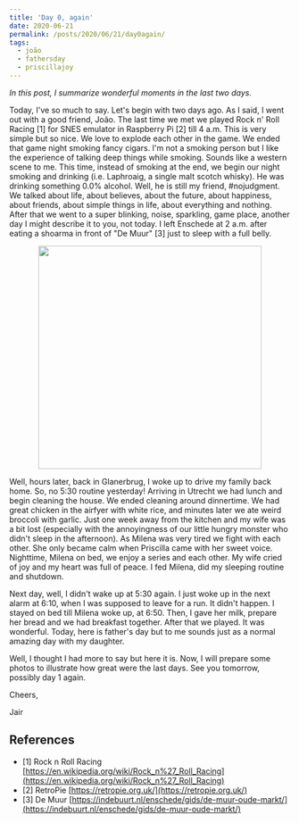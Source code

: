 ```yaml
---
title: 'Day 0, again'
date: 2020-06-21
permalink: /posts/2020/06/21/day0again/
tags:
  - joão
  - fathersday
  - priscillajoy
---
```

*In this post, I summarize wonderful moments in the last two days.*

Today, I've so much to say. Let's begin with two days ago. As I said, I went out with a good friend, João. The last time we met we played Rock n' Roll Racing [1] for SNES emulator in Raspberry Pi [2] till 4 a.m. This is very simple but so nice. We love to explode each other in the game. We ended that game night smoking fancy cigars. I'm not a smoking person but I like the experience of talking deep things while smoking. Sounds like a western scene to me. This time, instead of smoking at the end, we begin our night smoking and drinking (i.e. Laphroaig, a single malt scotch whisky). He was drinking something 0.0% alcohol. Well, he is still my friend, #nojudgment. We talked about life, about believes, about the future, about happiness, about friends, about simple things in life, about everything and nothing. After that we went to a super blinking, noise, sparkling, game place, another day I might describe it to you, not today. I left Enschede at 2 a.m. after eating a shoarma in front of "De Muur" [3] just to sleep with a full belly.

<div align='center'><img src="https://lh3.googleusercontent.com/pw/ACtC-3dlSfUfh-7FHWzhixf5KpMZgBY1PRjy66Nlj8BMuoKwc_87mh7dcUNiaKK6iDPlqwTK0m4uW31MWTFI8NLOxSAXErQr8-6KOqJ8o_egCUVkrmVsDxSOTrGXzGGWRVuVV8S2IjEJwD88n-JeMuG8IMp3bg=w800-h600-no?authuser=0" width="400"/></div>

Well, hours later, back in Glanerbrug, I woke up to drive my family back home. So, no 5:30 routine yesterday! Arriving in Utrecht we had lunch and begin cleaning the house. We ended cleaning around dinnertime. We had great chicken in the airfyer with white rice, and minutes later we ate weird broccoli with garlic. Just one week away from the kitchen and my wife was a bit lost (especially with the annoyingness of our little hungry monster who didn't sleep in the afternoon). As Milena was very tired we fight with each other. She only became calm when Priscilla came with her sweet voice. Nighttime, Milena on bed, we enjoy a series and each other. My wife cried of joy and my heart was full of peace. I fed Milena, did my sleeping routine and shutdown. 

Next day, well, I didn't wake up at 5:30 again. I just woke up in the next alarm at 6:10, when I was supposed to leave for a run. It didn't happen. I stayed on bed till Milena woke up, at 6:50. Then, I gave her milk, prepare her bread and we had breakfast together. After that we played. It was wonderful. Today, here is father's day but to me sounds just as a normal amazing day with my daughter.

Well, I thought I had more to say but here it is. Now, I will prepare some photos to illustrate how great were the last days. See you tomorrow, possibly day 1 again.

Cheers,

Jair

## References
- [1] Rock n Roll Racing [https://en.wikipedia.org/wiki/Rock_n%27_Roll_Racing](https://en.wikipedia.org/wiki/Rock_n%27_Roll_Racing)
- [2] RetroPie [https://retropie.org.uk/](https://retropie.org.uk/)
- [3] De Muur [https://indebuurt.nl/enschede/gids/de-muur-oude-markt/](https://indebuurt.nl/enschede/gids/de-muur-oude-markt/)

